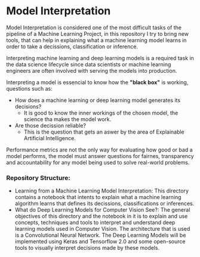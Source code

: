 # Model Interpretation

Model Interpretation is considered one of the most difficult tasks of the pipeline of a Machine Learning Project, in this repository
I try to bring new tools, that can help in explaining what a machine learning model learns in order to take a decissions, classification
or inference.

Interpreting machine learning and deep learning models is a required task in the data science lifecycle since data scientists or machine learning engineers 
are often involved with serving the models into production.

Interpreting a model is essencial to know how the **"black box"** is working, questions such as:
* How does a machine learning or deep learning model generates its decisions?
  * It is good to know the inner workings of the chosen model, the science tha makes the model work.
* Are those decission reliable?
  * This is the question that gets an aswer by the area of Explainable Artificial Intelligence.

Performance metrics are not the only way for evaluating how good or bad a model performs, the model must answer questions for fairnes, 
transparency and accountability for any model being used to solve real-world problems.

### Repository Structure:
* Learning from a Machine Learning Model Interpretation: This directory contains a notebook that intents to explain what a machine learning algorithm
  learns that defines its decissions, classifications or inferences. 
* What do Deep Learning Models for Computer Vision See?: The general objectives of this directory and the notebook in it is to explain 
  and use concepts, techniques and tools to interpret and understand deep learning models used in Computer Vision. 
  The architecture that is used is a Convolutional Neural Network. The Deep Learning Models will be implemented using Keras and Tensorflow 2.0 
  and some open-source tools to visually interpret decisions made by these models.
